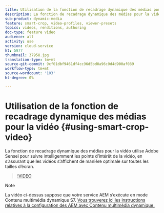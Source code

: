 ```yaml
---
title: Utilisation de la fonction de recadrage dynamique des médias pour la vidéo
description: La fonction de recadrage dynamique des médias pour la vidéo utilise Adobe Sensei pour suivre intelligemment les points d’intérêt de la vidéo, en s’assurant que les vidéos s’affichent de manière optimale sur toutes les tailles d’écran.
sub-product: dynamic-media
feature: smart-crop, video-profiles, viewer-presets
topics: videos, renditions, authoring
doc-type: feature video
audience: all
activity: use
version: cloud-service
kt: 5977
thumbnail: 37958.jpg
translation-type: tm+mt
source-git-commit: 9cf01dbf9461df4cc96d5bd0a96c0d4d900af089
workflow-type: tm+mt
source-wordcount: '103'
ht-degree: 0%

---
```



# Utilisation de la fonction de recadrage dynamique des médias pour la vidéo {#using-smart-crop-video}

La fonction de recadrage dynamique des médias pour la vidéo utilise Adobe Sensei pour suivre intelligemment les points d’intérêt de la vidéo, en s’assurant que les vidéos s’affichent de manière optimale sur toutes les tailles d’écran.

>[!VIDEO](https://video.tv.adobe.com/v/37958/?quality=12)

>[!NOTE]
>
>La vidéo ci-dessus suppose que votre service AEM s’exécute en mode Contenu multimédia dynamique S7. [Vous trouverez ici les instructions relatives à la configuration des AEM avec Contenu multimédia dynamique.](https://docs.adobe.com/content/help/en/experience-manager-cloud-service/assets/dynamicmedia/config-dm.html)

